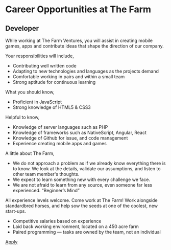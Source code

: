 # Career Opportunities at The Farm

## Developer

While working at The Farm Ventures, you will assist in creating mobile games, apps and contribute ideas that shape the direction of our company.

Your responsibilities will include,

- Contributing well written code 
- Adapting to new technologies and languages as the projects demand
- Comfortable working in pairs and within a small team
- Strong aptitude for continuous learning 

What you should know,

- Proficient in JavaScript
- Strong knowledge of HTML5 & CSS3

Helpful to know,

- Knowledge of server languages such as PHP
- Knowledge of frameworks such as NativeScript, Angular, React
- Knowledge of Github for issue, and code management 
- Experience creating mobile apps and games

A little about The Farm,

- We do not approach a problem as if we already know everything there is to know. We look at the details, validate our assumptions, and listen to other team member's thoughts.
- We expect to learn something new with every challenge we face.
- We are not afraid to learn from any source, even someone far less experienced. “Beginner’s Mind”

All experience levels welcome. Come work at The Farm! Work alongside standardbred horses, and help sow the seeds at one of the coolest, new start-ups.

- Competitive salaries based on experience
- Laid back working environment, located on a 450 acre farm
- Paired programming — tasks are owned by the team, not an individual

[Apply](https://github.com/TheFarmsBarn/Jobs/issues/new?title=HireMe&body=Why)
